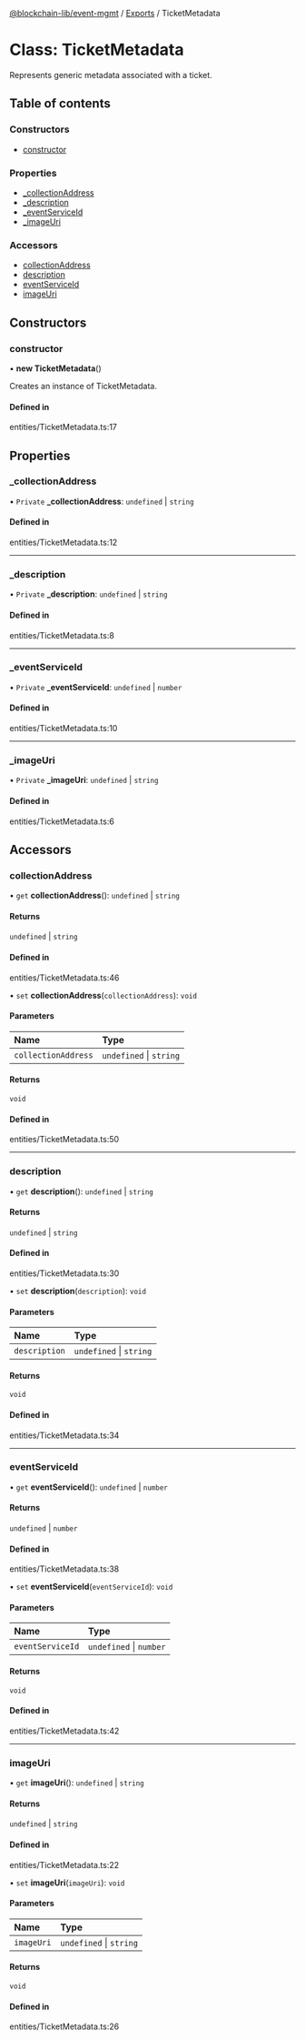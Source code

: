 [@blockchain-lib/event-mgmt](../README.md) / [Exports](../modules.md) / TicketMetadata

# Class: TicketMetadata

Represents generic metadata associated with a ticket.

## Table of contents

### Constructors

- [constructor](TicketMetadata.md#constructor)

### Properties

- [\_collectionAddress](TicketMetadata.md#_collectionaddress)
- [\_description](TicketMetadata.md#_description)
- [\_eventServiceId](TicketMetadata.md#_eventserviceid)
- [\_imageUri](TicketMetadata.md#_imageuri)

### Accessors

- [collectionAddress](TicketMetadata.md#collectionaddress)
- [description](TicketMetadata.md#description)
- [eventServiceId](TicketMetadata.md#eventserviceid)
- [imageUri](TicketMetadata.md#imageuri)

## Constructors

### constructor

• **new TicketMetadata**()

Creates an instance of TicketMetadata.

#### Defined in

entities/TicketMetadata.ts:17

## Properties

### \_collectionAddress

• `Private` **\_collectionAddress**: `undefined` \| `string`

#### Defined in

entities/TicketMetadata.ts:12

___

### \_description

• `Private` **\_description**: `undefined` \| `string`

#### Defined in

entities/TicketMetadata.ts:8

___

### \_eventServiceId

• `Private` **\_eventServiceId**: `undefined` \| `number`

#### Defined in

entities/TicketMetadata.ts:10

___

### \_imageUri

• `Private` **\_imageUri**: `undefined` \| `string`

#### Defined in

entities/TicketMetadata.ts:6

## Accessors

### collectionAddress

• `get` **collectionAddress**(): `undefined` \| `string`

#### Returns

`undefined` \| `string`

#### Defined in

entities/TicketMetadata.ts:46

• `set` **collectionAddress**(`collectionAddress`): `void`

#### Parameters

| Name | Type |
| :------ | :------ |
| `collectionAddress` | `undefined` \| `string` |

#### Returns

`void`

#### Defined in

entities/TicketMetadata.ts:50

___

### description

• `get` **description**(): `undefined` \| `string`

#### Returns

`undefined` \| `string`

#### Defined in

entities/TicketMetadata.ts:30

• `set` **description**(`description`): `void`

#### Parameters

| Name | Type |
| :------ | :------ |
| `description` | `undefined` \| `string` |

#### Returns

`void`

#### Defined in

entities/TicketMetadata.ts:34

___

### eventServiceId

• `get` **eventServiceId**(): `undefined` \| `number`

#### Returns

`undefined` \| `number`

#### Defined in

entities/TicketMetadata.ts:38

• `set` **eventServiceId**(`eventServiceId`): `void`

#### Parameters

| Name | Type |
| :------ | :------ |
| `eventServiceId` | `undefined` \| `number` |

#### Returns

`void`

#### Defined in

entities/TicketMetadata.ts:42

___

### imageUri

• `get` **imageUri**(): `undefined` \| `string`

#### Returns

`undefined` \| `string`

#### Defined in

entities/TicketMetadata.ts:22

• `set` **imageUri**(`imageUri`): `void`

#### Parameters

| Name | Type |
| :------ | :------ |
| `imageUri` | `undefined` \| `string` |

#### Returns

`void`

#### Defined in

entities/TicketMetadata.ts:26
